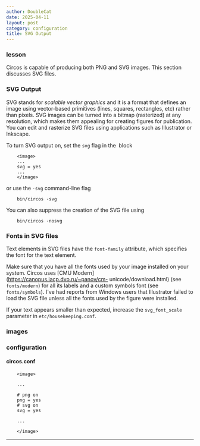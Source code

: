 ```yaml
---
author: DoubleCat
date: 2025-04-11
layout: post
category: configuration
title: SVG Output
---
```


### lesson
Circos is capable of producing both PNG and SVG images. This section discusses
SVG files.

### SVG Output
SVG stands for _scalable vector graphics_ and it is a format that defines an
image using vector-based primitives (lines, squares, rectangles, etc) rather
than pixels. SVG images can be turned into a bitmap (rasterized) at any
resolution, which makes them appealing for creating figures for publication.
You can edit and rasterize SVG files using applications such as Illustrator or
Inkscape.

To turn SVG output on, set the `svg` flag in the <image> block

```    
    <image>
    ...
    svg = yes
    ...
    </image>
```
or use the `-svg` command-line flag

```    
    bin/circos -svg
```
You can also suppress the creation of the SVG file using

```    
    bin/circos -nosvg 
```
### Fonts in SVG files
Text elements in SVG files have the `font-family` attribute, which specifies
the font for the text element.

Make sure that you have all the fonts used by your image installed on your
system. Circos uses [CMU Modern](https://canopus.iacp.dvo.ru/~panov/cm-
unicode/download.html) (see `fonts/modern`) for all its labels and a custom
symbols font (see `fonts/symbols`). I've had reports from Windows users that
Illustrator failed to load the SVG file unless all the fonts used by the
figure were installed.

If your text appears smaller than expected, increase the `svg_font_scale`
parameter in `etc/housekeeping.conf`.
### images
### configuration
#### circos.conf
```    
    <image>
    
    ...
    
    # png on
    png = yes
    # svg on
    svg = yes
    
    ...
    
    </image>
``````
  

* * *
